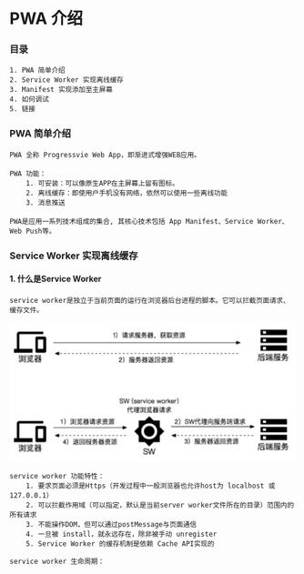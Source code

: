# PWA 介绍

### 目录
    1. PWA 简单介绍
    2. Service Worker 实现离线缓存
    3. Manifest 实现添加至主屏幕
    4. 如何调试
    5. 链接


### PWA 简单介绍
```
PWA 全称 Progressvie Web App，即渐进式增强WEB应用。

PWA 功能：
    1. 可安装：可以像原生APP在主屏幕上留有图标。
    2. 离线缓存：即使用户手机没有网络，依然可以使用一些离线功能
    3. 消息推送

PWA是应用一系列技术组成的集合, 其核心技术包括 App Manifest、Service Worker、Web Push等。
```

### Service Worker 实现离线缓存

#### 1. 什么是Service Worker
```
service worker是独立于当前页面的运行在浏览器后台进程的脚本。它可以拦截页面请求、缓存文件。
```

![image](./img/1.png)

```
service worker 功能特性：
    1. 要求页面必须是Https（开发过程中一般浏览器也允许host为 localhost 或 127.0.0.1）
    2. 可以拦截作用域（可以指定，默认是当前server worker文件所在的目录）范围内的所有请求
    3. 不能操作DOM，但可以通过postMessage与页面通信
    4. 一旦被 install，就永远存在，除非被手动 unregister
    5. Service Worker 的缓存机制是依赖 Cache API实现的
```

```
service worker 生命周期：
    
```